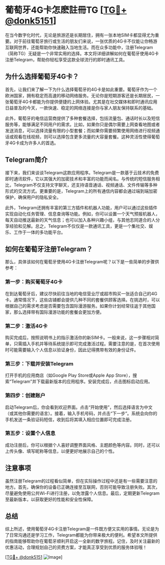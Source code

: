 # 葡萄牙4G卡怎麽註冊TG [[TG💪+ @donk5151](https://t.me/s/donk5151)]

在当今数字化时代，无论是旅游还是长期居住，拥有一张本地SIM卡都显得尤为重要。对于前往葡萄牙旅行或生活的朋友们来说，一张优质的4G卡不仅能让你畅游互联网世界，还能帮助你快速融入当地生活。而在众多功能中，注册Telegram（简称TG）无疑是一个非常实用的选择。本文将详细讲解如何在葡萄牙使用4G卡注册Telegram，帮助你轻松享受这款全球流行的即时通讯工具。

## 为什么选择葡萄牙4G卡？

首先，让我们来了解一下为什么选择葡萄牙的4G卡是如此重要。葡萄牙作为一个欧洲国家，拥有稳定而高速的移动网络服务。无论你是短期游客还是长期居民，一张葡萄牙4G卡都能为你提供便捷的上网体验。尤其是在社交媒体和即时通讯应用日益普及的今天，一款快速、稳定的网络连接是你与家人朋友保持联系的基础。

此外，葡萄牙的电信运营商提供了多种套餐选择，包括流量包、通话时长以及短信服务等，能够满足不同用户的需求。比如，如果你只是偶尔需要上网查看地图或者发送消息，可以选择流量有限的小型套餐；而如果你需要频繁使用网络进行视频通话或观看在线视频，则可以选择包含更多流量的大容量套餐。这种灵活性使得葡萄牙4G卡成为许多人的首选。

## Telegram简介

接下来，我们来谈谈Telegram这款应用程序。Telegram是一款基于云技术的免费即时通讯软件，它以其强大的加密技术和丰富的功能而闻名。与传统的短信服务相比，Telegram不仅支持文字聊天，还支持语音通话、视频通话、文件传输等多种形式的交流方式。更重要的是，Telegram上的所有通信内容都会通过端到端加密保护，确保用户的隐私安全。

此外，Telegram还拥有丰富的第三方插件和机器人功能，用户可以通过这些插件实现自动化任务管理、信息查询等功能。例如，你可以设置一个天气预报机器人，每天自动推送最新的天气信息；也可以加入各种兴趣小组，与其他志同道合的人分享经验和见解。总之，Telegram不仅仅是一款通讯工具，更是一个集社交、娱乐、工作于一体的多功能平台。

## 如何在葡萄牙注册Telegram？

那么，具体该如何在葡萄牙使用4G卡注册Telegram呢？以下是一些简单的步骤供参考：

### 第一步：购买葡萄牙4G卡

在到达葡萄牙后，建议尽快前往当地的电信营业厅或超市购买一张适合自己的4G卡。通常情况下，这些店铺都会提供几种不同的套餐供顾客选择。在挑选时，可以根据自己的需求考虑是否需要包含国际漫游服务。如果你计划经常往返于其他国家，那么选择带有国际漫游功能的套餐会更加方便。

### 第二步：激活4G卡

购买完成后，按照说明书上的指示激活你的新SIM卡。一般来说，这一步骤相对简单，只需插入手机并等待系统提示即可完成激活过程。需要注意的是，在首次使用时可能需要输入个人信息以验证身份，因此记得携带有效的身份证件。

### 第三步：下载并安装Telegram

打开手机的应用商店（如Google Play Store或Apple App Store），搜索“Telegram”并下载最新版本的应用程序。安装完成后，点击图标启动应用。

### 第四步：创建账户

启动Telegram后，你会看到欢迎界面。点击“开始使用”，然后选择语言为中文（或其他你需要的语言）。接着，输入手机号码，并点击“下一步”。系统会向你的手机发送一条验证码短信，收到后将其填入相应位置即可完成注册。

### 第五步：设置个人信息

成功注册后，你可以根据个人喜好调整界面风格、主题颜色等内容。同时，还可以上传头像、填写昵称等信息，以便更好地展示自己的个性。

## 注意事项

虽然注册Telegram的过程看似简单，但在实际操作过程中还是有一些需要注意的地方。首先，确保你的设备已正确连接至互联网，否则可能导致注册失败。其次，尽量避免使用公共Wi-Fi进行注册，以免泄露个人信息。最后，定期更新Telegram至最新版本，以获取更好的性能和安全性保障。

## 总结

综上所述，使用葡萄牙4G卡注册Telegram是一件既方便又实用的事情。无论是为了日常沟通还是学习工作，Telegram都能为你带来极大的便利。希望本文所提供的指南能够帮助你在葡萄牙顺利开启这一全新的数字旅程。记住，及时关注最新的优惠活动，合理规划自己的资费方案，才能真正享受到优质的服务体验哦！

[[TG💪+ @donk5151](https://t.me/s/donk5151) ![Image](https://i.postimg.cc/rwNCRYN7/Snipaste-2025-04-30-17-27-05.png)]